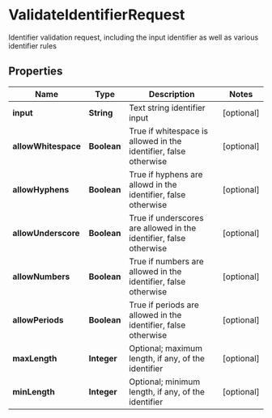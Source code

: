 

# ValidateIdentifierRequest

Identifier validation request, including the input identifier as well as various identifier rules

## Properties

| Name | Type | Description | Notes |
|------------ | ------------- | ------------- | -------------|
|**input** | **String** | Text string identifier input |  [optional] |
|**allowWhitespace** | **Boolean** | True if whitespace is allowed in the identifier, false otherwise |  [optional] |
|**allowHyphens** | **Boolean** | True if hyphens are allowd in the identifier, false otherwise |  [optional] |
|**allowUnderscore** | **Boolean** | True if underscores are allowed in the identifier, false otherwise |  [optional] |
|**allowNumbers** | **Boolean** | True if numbers are allowed in the identifier, false otherwise |  [optional] |
|**allowPeriods** | **Boolean** | True if periods are allowed in the identifier, false otherwise |  [optional] |
|**maxLength** | **Integer** | Optional; maximum length, if any, of the identifier |  [optional] |
|**minLength** | **Integer** | Optional; minimum length, if any, of the identifier |  [optional] |



